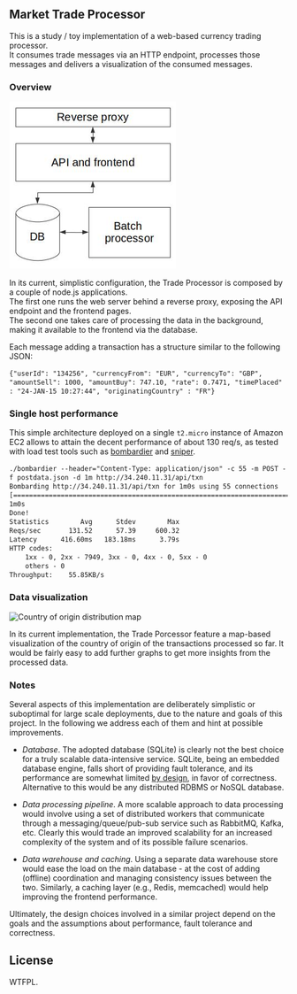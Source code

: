 ## Market Trade Processor

This is a study / toy implementation of a web-based currency trading processor.  
It consumes trade messages via an HTTP endpoint, processes those messages and delivers a visualization 
of the consumed messages.


### Overview

![Architecture, overview](doc/arch-simple.jpg)

In its current, simplistic configuration, the Trade Processor is composed by a couple of node.js applications.  
The first one runs the web server behind a reverse proxy, exposing the API endpoint and the frontend pages.  
The second one takes care of processing the data in the background, making it available to the frontend via 
the database.  

Each message adding a transaction has a structure similar to the following JSON:

    {"userId": "134256", "currencyFrom": "EUR", "currencyTo": "GBP", "amountSell": 1000, "amountBuy": 747.10, "rate": 0.7471, "timePlaced" : "24-JAN-15 10:27:44", "originatingCountry" : "FR"}


### Single host performance

This simple architecture deployed on a single `t2.micro` instance of Amazon EC2 allows 
to attain the decent performance of about 130 req/s, as tested with load test tools 
such as [bombardier][bombardier] and [sniper][sniper].

    ./bombardier --header="Content-Type: application/json" -c 55 -m POST -f postdata.json -d 1m http://34.240.11.31/api/txn
    Bombarding http://34.240.11.31/api/txn for 1m0s using 55 connections
    [================================================================================================================================] 1m0s
    Done!
    Statistics        Avg      Stdev        Max
    Reqs/sec       131.52      57.39     600.32
    Latency      416.60ms   183.18ms      3.79s
    HTTP codes:
        1xx - 0, 2xx - 7949, 3xx - 0, 4xx - 0, 5xx - 0
        others - 0
    Throughput:    55.85KB/s


### Data visualization

![Country of origin distribution map](screenshot.png)

In its current implementation, the Trade Porcessor feature a map-based visualization
of the country of origin of the transactions processed so far. 
It would be fairly easy to add further graphs to get more insights from the 
processed data.


### Notes

Several aspects of this implementation are deliberately simplistic or suboptimal for 
large scale deployments, due to the nature and goals of this project.
In the following we address each of them and hint at possible improvements.  

 * *Database*. The adopted database (SQLite) is clearly not the best choice for a truly
 scalable data-intensive service. SQLite, being an embedded database engine,
 falls short of providing fault tolerance, and its performance are somewhat limited 
 [by design][sqlite], in favor of correctness. 
 Alternative to this would be any distributed RDBMS or NoSQL database.

 * *Data processing pipeline*. A more scalable approach to data processing would involve
 using a set of distributed workers that communicate through a messaging/queue/pub-sub service 
 such as RabbitMQ, Kafka, etc. Clearly this would trade an improved scalability for an increased
 complexity of the system and of its possible failure scenarios.
 
 * *Data warehouse and caching*. Using a separate data warehouse store would ease the load on the main database - at 
 the cost of adding (offline) coordination and managing consistency issues between the two.
 Similarly, a caching layer (e.g., Redis, memcached) would help improving the frontend performance.

Ultimately, the design choices involved in a similar project depend on the 
goals and the assumptions about performance, fault tolerance and correctness.


## License

WTFPL.

 
 [sqlite]: https://www.sqlite.org/faq.html#q5
 [bombardier]: https://github.com/codesenberg/bombardier
 [sniper]: https://github.com/btfak/sniper